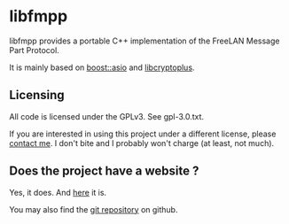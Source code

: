 libfmpp
=======

libfmpp provides a portable C++ implementation of the FreeLAN Message Part Protocol.

It is mainly based on [boost::asio](http://www.boost.org/doc/libs/1_46_1/doc/html/boost_asio.html) and [libcryptoplus](https://github.com/ereOn/libcryptoplus).

Licensing
---------

All code is licensed under the GPLv3. See gpl-3.0.txt.

If you are interested in using this project under a different license, please [contact me](mailto:julien.kauffmann__AT__freelan.org). I don't bite and I probably won't charge (at least, not much).

Does the project have a website ?
---------------------------------

Yes, it does. And [here](http://www.freelan.org/index.php?page=libfmpp) it is. 

You may also find the [git repository](https://github.com/ereOn/libfmpp) on github.
